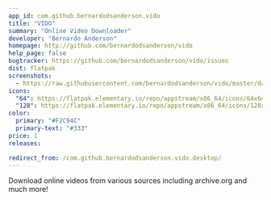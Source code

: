 ```yaml
---
app_id: com.github.bernardodsanderson.vido
title: "VIDO"
summary: "Online Video Downloader"
developer: "Bernardo Anderson"
homepage: http://github.com/bernardodsanderson/vido
help_page: false
bugtracker: https://github.com/bernardodsanderson/vido/issues
dist: flatpak
screenshots:
  - https://raw.githubusercontent.com/bernardodsanderson/vido/master/data/images/VIDO-normal.png
icons:
  "64": https://flatpak.elementary.io/repo/appstream/x86_64/icons/64x64/com.github.bernardodsanderson.vido.png
  "128": https://flatpak.elementary.io/repo/appstream/x86_64/icons/128x128/com.github.bernardodsanderson.vido.png
color:
  primary: "#F2C94C"
  primary-text: "#333"
price: 1
releases:

redirect_from: /com.github.bernardodsanderson.vido.desktop/
---
```


<p>Download online videos from various sources including archive.org and much more!</p>